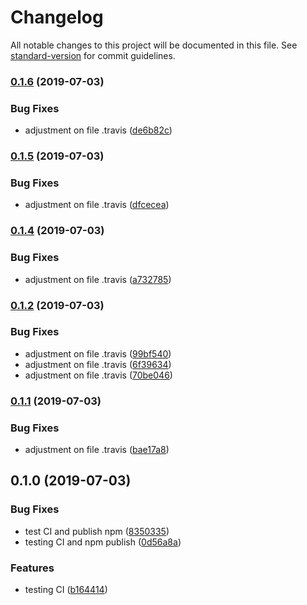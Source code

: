 # Changelog

All notable changes to this project will be documented in this file. See [standard-version](https://github.com/conventional-changelog/standard-version) for commit guidelines.

### [0.1.6](https://github.com/samucars/basketball-reference-js/compare/v0.1.5...v0.1.6) (2019-07-03)


### Bug Fixes

* adjustment on file .travis ([de6b82c](https://github.com/samucars/basketball-reference-js/commit/de6b82c))



### [0.1.5](https://github.com/samucars/basketball-reference-js/compare/v0.1.4...v0.1.5) (2019-07-03)


### Bug Fixes

* adjustment on file .travis ([dfcecea](https://github.com/samucars/basketball-reference-js/commit/dfcecea))



### [0.1.4](https://github.com/samucars/basketball-reference-js/compare/v0.1.2...v0.1.4) (2019-07-03)


### Bug Fixes

* adjustment on file .travis ([a732785](https://github.com/samucars/basketball-reference-js/commit/a732785))



### [0.1.2](https://github.com/samucars/basketball-reference-js/compare/v0.1.1...v0.1.2) (2019-07-03)


### Bug Fixes

* adjustment on file .travis ([99bf540](https://github.com/samucars/basketball-reference-js/commit/99bf540))
* adjustment on file .travis ([6f39634](https://github.com/samucars/basketball-reference-js/commit/6f39634))
* adjustment on file .travis ([70be046](https://github.com/samucars/basketball-reference-js/commit/70be046))



### [0.1.1](https://github.com/samucars/basketball-reference-js/compare/v0.1.0...v0.1.1) (2019-07-03)


### Bug Fixes

* adjustment on file .travis ([bae17a8](https://github.com/samucars/basketball-reference-js/commit/bae17a8))



## 0.1.0 (2019-07-03)


### Bug Fixes

* test CI and publish npm ([8350335](https://github.com/samucars/basketball-reference-js/commit/8350335))
* testing CI and npm publish ([0d56a8a](https://github.com/samucars/basketball-reference-js/commit/0d56a8a))


### Features

* testing CI ([b164414](https://github.com/samucars/basketball-reference-js/commit/b164414))
